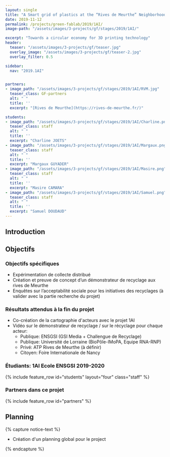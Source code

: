 ```yaml
---
layout: single
title: "A Smart grid of plastics at the “Rives de Meurthe” Neighborhood"
date: 2019-11-12
permalink: /projects/green-fablab/2019/1AI/
image-path: "/assets/images/3-projects/gf/stages/2019/1AI/"

excerpt: "Towards a circular economy for 3D printing technology"
header:
  teaser: "/assets/images/3-projects/gf/teaser.jpg"
  overlay_image: "/assets/images/3-projects/gf/teaser-2.jpg"
  overlay_filter: 0.5

sidebar:
  nav: "2019.1AI"


partners:
- image_path: "/assets/images/3-projects/gf/stages/2019/1AI/RVM.jpg"
  teaser_class: GF-partners
  alt: " "
  title: ''
  excerpt: "[Rives de Meurthe](https://rives-de-meurthe.fr/)"  

students:
- image_path: "/assets/images/3-projects/gf/stages/2019/1AI/Charline.png"
  teaser_class: staff
  alt: " "
  title: ''
  excerpt: "Charline JOETS"  
- image_path: "/assets/images/3-projects/gf/stages/2019/1AI/Margaux.png"
  teaser_class: staff
  alt: " "
  title: ''
  excerpt: "Margaux GUYADER"  
- image_path: "/assets/images/3-projects/gf/stages/2019/1AI/Masire.png"
  teaser_class: staff
  alt: " "
  title: ''
  excerpt: "Masire CAMARA"    
- image_path: "/assets/images/3-projects/gf/stages/2019/1AI/Samuel.png"
  teaser_class: staff
  alt: " "
  title: ''
  excerpt: "Samuel DOUDAUD"      
---
```




## Introduction


## Objectifs


### Objectifs spécifiques

- Expérimentation de collecte distribué
- Création et preuve de concept d’un démonstrateur de recyclage aux rives de Meurthe
- Enquêtes sur l’acceptabilité sociale pour les initiatives des recyclages (à valider avec la partie recherche du projet) 


### Résultats attendus à la fin du projet

- Co-création de la cartographie d'acteurs avec le projet 1AI 
- Vidéo sur le démonstrateur de recyclage / sur le récyclage pour chaque acteur:
  + Publique: ENSGSI (GSI Media + Challengue de Recyclage)
  + Publique: Université de Lorraine (BioPôle-IMoPA, Equipe RNA-RNP)
  + Privé: ATP Rives de Meurthe (à définir)
  + Citoyen: Foire Internationale de Nancy



### Étudiants: 1AI Ecole ENSGSI 2019-2020

{% include feature_row id="students" layout="four" class="staff" %}




<div class="cf"></div>

### Partners dans ce projet

<div id="GF-partners">  
{% include feature_row id="partners" %}
</div>




## Planning

{% capture notice-text %}

  - Création d'un planning global pour le project 

{% endcapture %}






